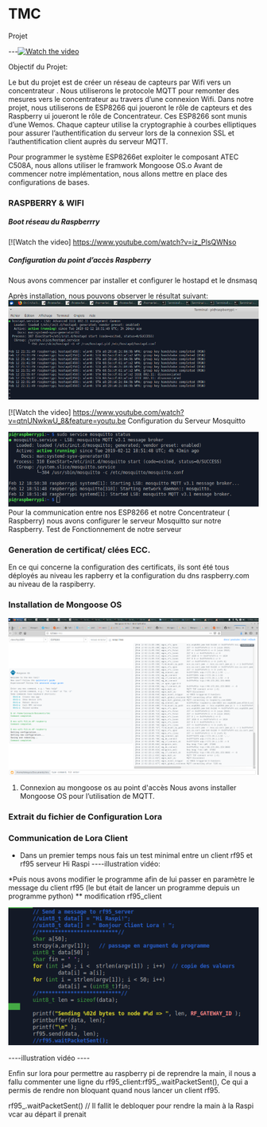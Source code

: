# TMC
Projet 


---[![Watch the video](https://img.youtube.com/vi/T-D1KVIuvjA/maxresdefault.jpg)](https://youtu.be/T-D1KVIuvjA)

Objectif du Projet:

Le but du projet est de créer un réseau de capteurs  par Wifi vers un concentrateur .
Nous utiliserons le protocole MQTT pour remonter des mesures vers le concentrateur au travers d’une connexion Wifi.
Dans notre  projet, nous utiliserons de ESP8266 qui joueront le rôle de capteurs et des Raspberry ui joueront le rôle de Concentrateur.  Ces ESP8266 sont munis d’une Wemos.
Chaque capteur utilise la cryptographie à courbes elliptiques pour assurer l’authentification du serveur lors de la connexion SSL et l’authentification client auprès du serveur MQTT.

Pour programmer le  système ESP8266et exploiter le composant ATEC C508A, nous allons utiliser le framwork Mongoose OS.o
Avant de commencer notre implémentation, nous allons mettre en place des configurations de bases.











### RASPBERRY & WIFI

##### Boot réseau du Raspberrry
[![Watch the video] https://www.youtube.com/watch?v=iz_PlsQWNso

##### Configuration du point d’accès Raspberry

Nous avons commencer par  installer et configurer le hostapd et le dnsmasq



Après installation, nous pouvons observer le résultat suivant:
![Test Image 1](images/statushostapd.png)

[![Watch the video] https://www.youtube.com/watch?v=qtnUNwkwU_8&feature=youtu.be
Configuration du Serveur Mosquitto 

![Test Image 3](images/statusmosquitto.png)
Pour la communication entre nos ESP8266 et notre Concentrateur ( Raspberry) nous avons configurer le serveur Mosquitto sur notre Raspberry.
Test de Fonctionnement de notre serveur






### Generation de certificat/ clées ECC.
En ce qui concerne la configuration des certificats, ils sont été tous déployés au niveau les rapberry et la configuration du 
dns raspberry.com au niveau de la raspiberry.



### Installation de Mongoose OS

![Test Image 2](images/mongoose.png)

1. Connexion au mongoose os  au point d'accès 
Nous avons installer Mongoose OS pour l’utilisation de MQTT.



### Extrait du fichier de Configuration  Lora


### Communication de Lora Client

* Dans un premier temps nous fais un test minimal entre un client rf95 et rf95 serveur Hi Raspi
----illustration vidéo:

*Puis nous avons modifier le programme afin de lui passer en paramètre le message du client rf95 (le but était de lancer un programme depuis un programme python)
** modification rf95_client

![Test Image 2](images/loraclient.png)

 ----illustration vidéo ----


Enfin sur lora pour permettre au raspberry pi de reprendre la main, il nous a fallu commenter une ligne du rf95_client:rf95_.waitPacketSent(), Ce
qui a permis de rendre non bloquant  quand nous lancer un client rf95.




























rf95_.waitPacketSent() // Il fallit le debloquer pour rendre la main à la Raspi vcar au départ il prenait    


